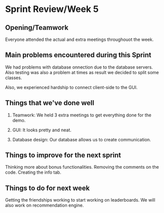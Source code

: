 # Sprint Review/Week 5

## Opening/Teamwork
Everyone attended the actual and extra meetings throughouot the week.

## Main problems encountered during this Sprint
We had problems with database onnection due to the database servers. Also testing was also a problem at times as result we decided to split some classes.

Also, we experienced hardship to connect client-side to the GUI.

## Things that we've done well
1. Teamwork: We held 3 extra meetings to get everything done for the demo.

2. GUI: It looks pretty and neat.

3. Database design: Our database allows us to create communication.



## Things to improve for the next sprint
Thinking more about bonus functionalities.
Removing the comments on the code.
Creating the info tab.

## Things to do for next week
Getting the friendships working to start working on leaderboards.
We will also work on recommendation engine.
